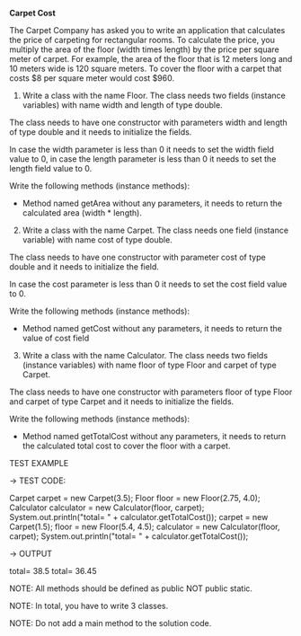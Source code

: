 **Carpet Cost**


The Carpet Company has asked you to write an application that calculates the price of carpeting for rectangular rooms. 
To calculate the price, you multiply the area of the floor (width times length) by the price per square meter of carpet.
For example, the area of the floor that is 12 meters long and 10 meters wide is 120 square meters. 
To cover the floor with a carpet that costs $8 per square meter would cost $960.

1. Write a class with the name Floor. The class needs two fields (instance variables) 
   with name width and length of type double.

The class needs to have one constructor with parameters width and length of type double 
and it needs to initialize the fields.

In case the width parameter is less than 0 it needs to set the width field value to 0, 
in case the length parameter is less than 0 it needs to set the length field value to 0.

Write the following methods (instance methods):

* Method named getArea without any parameters, it needs to return the calculated area (width * length).


2. Write a class with the name Carpet. The class needs one field (instance variable) with name cost of type double.

The class needs to have one constructor with parameter cost of type double and it needs to initialize the field.

In case the cost parameter is less than 0 it needs to set the cost field value to 0.

Write the following methods (instance methods):

* Method named getCost without any parameters, it needs to return the value of cost field


3. Write a class with the name Calculator. The class needs two fields (instance variables) with name floor
   of type Floor and carpet of type Carpet.

The class needs to have one constructor with parameters floor of type Floor and carpet 
of type Carpet and it needs to initialize the fields.

Write the following methods (instance methods):

* Method named getTotalCost without any parameters, 
  it needs to return the calculated total cost to cover the floor with a carpet.


TEST EXAMPLE

→ TEST CODE:

Carpet carpet = new Carpet(3.5);
Floor floor = new Floor(2.75, 4.0);
Calculator calculator = new Calculator(floor, carpet);
System.out.println("total= " + calculator.getTotalCost());
carpet = new Carpet(1.5);
floor = new Floor(5.4, 4.5);
calculator = new Calculator(floor, carpet);
System.out.println("total= " + calculator.getTotalCost());

→ OUTPUT

total= 38.5
total= 36.45


NOTE: All methods should be defined as public NOT public static.

NOTE: In total, you have to write 3 classes.

NOTE: Do not add a main method to the solution code.